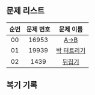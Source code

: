 ## 문제 리스트

|          순번          |       문제 번호         |        문제 이름         |
| :-----: | :-----: | :-----: | 
| 00 | 16953 | <a href="https://www.acmicpc.net/problem/16953">A->B</a> |
| 01 | 19939 | <a href="https://www.acmicpc.net/problem/19939">박 터트리기</a> |
| 02 | 1439 | <a href="https://www.acmicpc.net/problem/1439">뒤집기</a> |

## 복기 기록